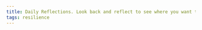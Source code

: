 ```yaml
---
title: Daily Reflections. Look back and reflect to see where you want to do better.
tags: resilience
---
```

